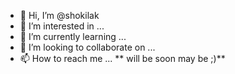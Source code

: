 - 👋 Hi, I’m @shokilak
- 👀 I’m interested in ...
- 🌱 I’m currently learning ...
- 💞️ I’m looking to collaborate on ...
- 📫 How to reach me ...
**
will be soon may be ;)**

<!---
shokilak/shokilak is a ✨ special ✨ repository because its `README.md` (this file) appears on your GitHub profile.
You can click the Preview link to take a look at your changes.
--->
